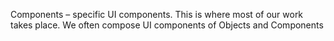 Components – specific UI components. This is where most of our work takes place. We often compose UI components of
Objects and Components
